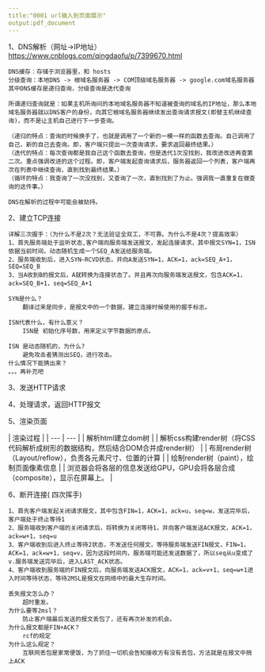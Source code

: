 ```yaml
---
title:"0001 url输入到页面展示"
output:pdf_document
---
```


1、DNS解析（网址->IP地址） https://www.cnblogs.com/qingdaofu/p/7399670.html

```    
DNS缓存：存储于浏览器里，和 hosts
分级查询：本地DNS -> 根域名服务器 -> COM顶级域名服务器 -> google.com域名服务器
其中DNS缓存是递归查询，分级查询是迭代查询

所谓递归查询就是：如果主机所询问的本地域名服务器不知道被查询的域名的IP地址，那么本地域名服务器就以DNS客户的身份，向其它根域名服务器继续发出查询请求报文(即替主机继续查询)，而不是让主机自己进行下一步查询。

（递归的特点：查询的时候换手了，也就是调用了一个新的一模一样的函数去查询。自己调用了自己，新的自己去查询。即，客户端只提出一次查询请求，要求返回最终结果。）
（迭代的特点：每次查询都是我自己这个函数去查询，但是迭代1次没找到，我改进改进再查第二次。重点强调改进的这个过程。即，客户端发起查询请求后，服务器返回一个列表，客户端再次在列表中继续查询，直到找到最终结果。）
（循环的特点：我查询了一次没找到，又查询了一次，直到找到了为止。强调我一直重复在做查询的这件事。）

DNS在解析的过程中可能会被劫持。
```

2、建立TCP连接
```
详解三次握手：（为什么不是2次？无法验证全双工，不可靠。为什么不是4次？提高效率）
1、首先服务端处于监听状态,客户端向服务端发送报文，发起连接请求，其中报文SYN=1，ISN依据当前时间，动态随机生成一个SEQ_A发送给服务端。
2、服务端收到后，进入SYN—RCVD状态，并向A发送SYN=1，ACK=1，ack=SEQ_A+1，SEQ=SEQ_B
3、当A收到B的报文后，A就转换为连接状态了。并且再次向服务端发送报文，包含ACK=1，ack=SEQ_B+1，seq=SEQ_A+1

SYN是什么？
    翻译过来是同步，是报文中的一个数据，建立连接时候使用的握手标志。

ISN代表什么，有什么意义？
    ISN是 初始化序号数，用来定义字节数据的原点。

ISN 是动态随机的，为什么?
    避免攻击者猜测出SEQ，进行攻击。
什么情况下能猜出来？
。。。再补充吧
```
3、发送HTTP请求

4、处理请求，返回HTTP报文

5、渲染页面

| 渲染过程 |
| --- | --- |
| 解析html建立dom树 |
| 解析css构建render树（将CSS代码解析成树形的数据结构，然后结合DOM合并成render树） |
| 布局render树（Layout/reflow），负责各元素尺寸、位置的计算 |
| 绘制render树（paint），绘制页面像素信息 |
| 浏览器会将各层的信息发送给GPU，GPU会将各层合成（composite），显示在屏幕上。 |


6、断开连接( 四次挥手)
  
    1、首先客户端发起关闭请求报文，其中包含FIN=1，ACK=1，ack=u，seq=w，发送完毕后，客户端处于终止等待1
    2、服务端收到客户端的关闭请求后，将转换为关闭等待1，并向客户端发送ACK报文，ACK=1，ack=w+1，seq=u
    3、客户端收到后进入终止等待2状态，不发送任何报文，等待服务端发送FIN报文，FIN=1，ACK=1，ack=w+1，seq=v，因为这段时间内，服务端可能还发送数据了，所以seq从u变成了v.服务端发送完毕后，进入LAST_ACK状态。
    4、客户端收到服务端的FIN报文后，向服务端发送ACK报文，ACK=1，ack=v+1，seq=w+1进入时间等待状态，等待2MSL是报文在网络中的最大生存时间。

    丢失报文怎么办？
        超时重发。
    为什么要等2msl？
        防止客户端最后发送的报文丢包了，还有再次补发的机会。
    为什么报文都是FIN+ACK？
        rcf的规定
    为什么这么规定？
        互联网丢包是家常便饭，为了抓住一切机会告知接收方有没有丢包，方法就是在报文中捎上ACK

